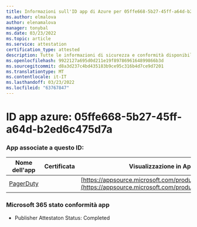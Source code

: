```yaml
---
title: Informazioni sull'ID app di Azure per 05ffe668-5b27-45ff-a64d-b2ed6c475d7a
ms.author: elmalova
author: elenamalova
manager: tonybal
ms.date: 03/23/2022
ms.topic: article
ms.service: attestation
certification_type: attested
description: Tutte le informazioni di sicurezza e conformità disponibili per 05ffe668-5b27-45ff-a64d-b2ed6c475d7a.
ms.openlocfilehash: 9922127a695d0d211e19f8978696164899866b3d
ms.sourcegitcommit: d8a3d237c4bd435183b9ce95c316b4d7ce9d7201
ms.translationtype: MT
ms.contentlocale: it-IT
ms.lasthandoff: 03/23/2022
ms.locfileid: "63767847"
---
```

# <a name="azure-app-id-05ffe668-5b27-45ff-a64d-b2ed6c475d7a"></a>ID app azure: 05ffe668-5b27-45ff-a64d-b2ed6c475d7a


### <a name="apps-associated-with-this-id"></a>App associate a questo ID:
| **Nome dell'app** | **Certificata** | **Visualizzazione in AppSource** |
|--------------|---------------|-----------------------|
| [PagerDuty](../forward/WA200001637.md) |  | [https://appsource.microsoft.com/product/office/WA200001637](https://appsource.microsoft.com/product/office/WA200001637) |

### <a name="microsoft-365-app-compliance-status"></a>Microsoft 365 stato conformità app
- Publisher Attestaton Status: Completed
